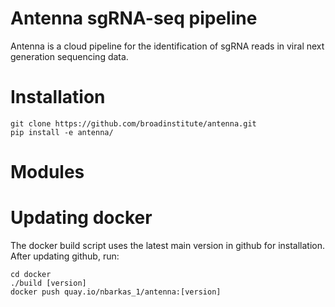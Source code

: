 # Antenna sgRNA-seq pipeline
Antenna is a cloud pipeline for the identification of sgRNA reads in viral next generation sequencing data.

# Installation
```
git clone https://github.com/broadinstitute/antenna.git
pip install -e antenna/
```

# Modules



# Updating docker
The docker build script uses the latest main version in github for installation. After updating github, run:
```
cd docker
./build [version]
docker push quay.io/nbarkas_1/antenna:[version]
```
